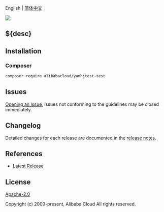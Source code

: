 English | [简体中文](README-CN.md)

![](https://aliyunsdk-pages.alicdn.com/icons/AlibabaCloud.svg)

## ${desc}

## Installation

### Composer

```bash
composer require alibabacloud/yanhjtest-test
```

## Issues

[Opening an Issue](${github}/issues/new), Issues not conforming to the guidelines may be closed immediately.

## Changelog

Detailed changes for each release are documented in the [release notes](./ChangeLog.txt).

## References

* [Latest Release](${github})

## License

[Apache-2.0](http://www.apache.org/licenses/LICENSE-2.0)

Copyright (c) 2009-present, Alibaba Cloud All rights reserved.
